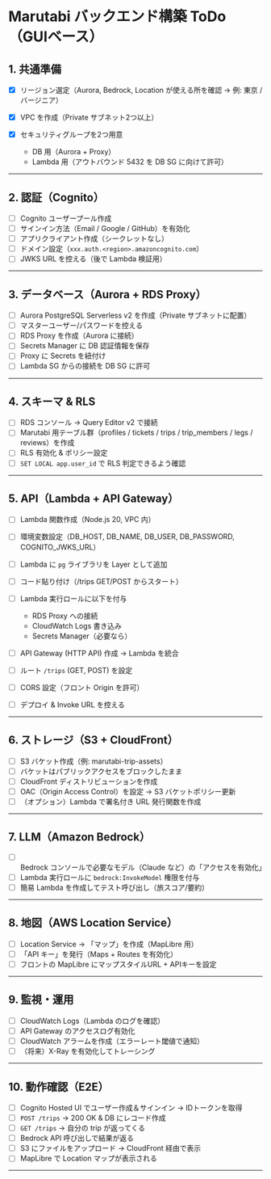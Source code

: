 # Marutabi バックエンド構築 ToDo（GUIベース）

## 1. 共通準備

* [x] リージョン選定（Aurora, Bedrock, Location が使える所を確認 → 例: 東京 / バージニア）
* [x] VPC を作成（Private サブネット2つ以上）
* [x] セキュリティグループを2つ用意

  * DB 用（Aurora + Proxy）
  * Lambda 用（アウトバウンド 5432 を DB SG に向けて許可）

---

## 2. 認証（Cognito）

* [ ] Cognito ユーザープール作成
* [ ] サインイン方法（Email / Google / GitHub）を有効化
* [ ] アプリクライアント作成（シークレットなし）
* [ ] ドメイン設定（`xxx.auth.<region>.amazoncognito.com`）
* [ ] JWKS URL を控える（後で Lambda 検証用）

---

## 3. データベース（Aurora + RDS Proxy）

* [ ] Aurora PostgreSQL Serverless v2 を作成（Private サブネットに配置）
* [ ] マスターユーザー/パスワードを控える
* [ ] RDS Proxy を作成（Aurora に接続）
* [ ] Secrets Manager に DB 認証情報を保存
* [ ] Proxy に Secrets を紐付け
* [ ] Lambda SG からの接続を DB SG に許可

---

## 4. スキーマ & RLS

* [ ] RDS コンソール → Query Editor v2 で接続
* [ ] Marutabi 用テーブル群（profiles / tickets / trips / trip\_members / legs / reviews）を作成
* [ ] RLS 有効化 & ポリシー設定
* [ ] `SET LOCAL app.user_id` で RLS 判定できるよう確認

---

## 5. API（Lambda + API Gateway）

* [ ] Lambda 関数作成（Node.js 20, VPC 内）
* [ ] 環境変数設定（DB\_HOST, DB\_NAME, DB\_USER, DB\_PASSWORD, COGNITO\_JWKS\_URL）
* [ ] Lambda に `pg` ライブラリを Layer として追加
* [ ] コード貼り付け（/trips GET/POST からスタート）
* [ ] Lambda 実行ロールに以下を付与

  * RDS Proxy への接続
  * CloudWatch Logs 書き込み
  * Secrets Manager（必要なら）
* [ ] API Gateway (HTTP API) 作成 → Lambda を統合
* [ ] ルート `/trips` (GET, POST) を設定
* [ ] CORS 設定（フロント Origin を許可）
* [ ] デプロイ & Invoke URL を控える

---

## 6. ストレージ（S3 + CloudFront）

* [ ] S3 バケット作成（例: marutabi-trip-assets）
* [ ] バケットはパブリックアクセスをブロックしたまま
* [ ] CloudFront ディストリビューションを作成
* [ ] OAC（Origin Access Control）を設定 → S3 バケットポリシー更新
* [ ] （オプション）Lambda で署名付き URL 発行関数を作成

---

## 7. LLM（Amazon Bedrock）

* [ ] Bedrock コンソールで必要なモデル（Claude など）の「アクセスを有効化」
* [ ] Lambda 実行ロールに `bedrock:InvokeModel` 権限を付与
* [ ] 簡易 Lambda を作成してテスト呼び出し（旅スコア/要約）

---

## 8. 地図（AWS Location Service）

* [ ] Location Service → 「マップ」を作成（MapLibre 用）
* [ ] 「API キー」を発行（Maps + Routes を有効化）
* [ ] フロントの MapLibre にマップスタイルURL + APIキーを設定

---

## 9. 監視・運用

* [ ] CloudWatch Logs（Lambda のログを確認）
* [ ] API Gateway のアクセスログ有効化
* [ ] CloudWatch アラームを作成（エラーレート閾値で通知）
* [ ] （将来）X-Ray を有効化してトレーシング

---

## 10. 動作確認（E2E）

* [ ] Cognito Hosted UI でユーザー作成＆サインイン → IDトークンを取得
* [ ] `POST /trips` → 200 OK & DB にレコード作成
* [ ] `GET /trips` → 自分の trip が返ってくる
* [ ] Bedrock API 呼び出しで結果が返る
* [ ] S3 にファイルをアップロード → CloudFront 経由で表示
* [ ] MapLibre で Location マップが表示される

---